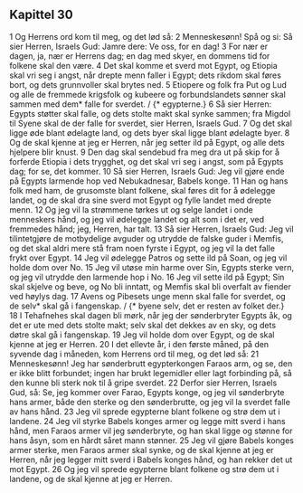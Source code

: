 ## Kapittel 30

1 Og Herrens ord kom til meg, og det lød så:
2 Menneskesønn! Spå og si: Så sier Herren, Israels Gud: Jamre dere: Ve oss, for en dag!
3 For nær er dagen, ja, nær er Herrens dag; en dag med skyer, en dommens tid for folkene skal den være.
4 Det skal komme et sverd mot Egypt, og Etiopia skal vri seg i angst, når drepte menn faller i Egypt; dets rikdom skal føres bort, og dets grunnvoller skal brytes ned.
5 Etiopere og folk fra Put og Lud og alle de fremmede krigsfolk og kubeere og forbundslandets sønner skal sammen med dem* falle for sverdet. / {* egypterne.}
6 Så sier Herren: Egypts støtter skal falle, og dets stolte makt skal synke sammen; fra Migdol til Syene skal de der falle for sverdet, sier Herren, Israels Gud.
7 Og det skal ligge øde blant ødelagte land, og dets byer skal ligge blant ødelagte byer.
8 Og de skal kjenne at jeg er Herren, når jeg setter ild på Egypt, og alle dets hjelpere blir knust.
9 Den dag skal sendebud fra meg dra ut på skip for å forferde Etiopia i dets trygghet, og det skal vri seg i angst, som på Egypts dag; for se, det kommer.
10 Så sier Herren, Israels Gud: Jeg vil gjøre ende på Egypts larmende hop ved Nebukadnesar, Babels konge.
11 Han og hans folk med ham, de grusomste blant folkene, skal føres dit for å ødelegge landet, og de skal dra sine sverd mot Egypt og fylle landet med drepte menn.
12 Og jeg vil la strømmene tørkes ut og selge landet i onde menneskers hånd, og jeg vil ødelegge landet og alt som i det er, ved fremmedes hånd; jeg, Herren, har talt.
13 Så sier Herren, Israels Gud: Jeg vil tilintetgjøre de motbydelige avguder og utrydde de falske guder i Memfis, og det skal aldri mere stå fram noen fyrste i Egypt, og jeg vil la det falle frykt over Egypt.
14 Jeg vil ødelegge Patros og sette ild på Soan, og jeg vil holde dom over No.
15 Jeg vil utøse min harme over Sin, Egypts sterke vern, og jeg vil utrydde den larmende hop i No.
16 Jeg vil sette ild på Egypt; Sin skal skjelve og beve, og No bli inntatt, og Memfis skal bli overfalt av fiender ved høylys dag.
17 Avens og Pibesets unge menn skal falle for sverdet, og de selv* skal gå i fangenskap. / {* byene selv, det er resten av folket der.}
18 I Tehafnehes skal dagen bli mørk, når jeg der sønderbryter Egypts åk, og det er ute med dets stolte makt; selv skal det dekkes av en sky, og dets døtre skal gå i fangenskap.
19 Jeg vil holde dom over Egypt, og de skal kjenne at jeg er Herren.
20 I det ellevte år, i den første måned, på den syvende dag i måneden, kom Herrens ord til meg, og det lød så:
21 Menneskesønn! Jeg har sønderbrutt egypterkongen Faraos arm, og se, den er ikke blitt forbundet; ingen har brukt legemidler eller lagt forbinding på, så den kunne bli sterk nok til å gripe sverdet.
22 Derfor sier Herren, Israels Gud, så: Se, jeg kommer over Farao, Egypts konge, og jeg vil sønderbryte hans armer, både den sterke og den sønderbrutte, og jeg vil la sverdet falle av hans hånd.
23 Jeg vil sprede egypterne blant folkene og strø dem ut i landene.
24 Jeg vil styrke Babels konges armer og legge mitt sverd i hans hånd, men Faraos armer vil jeg sønderbryte, og han skal ligge og stønne for hans åsyn, som en hårdt såret mann stønner.
25 Jeg vil gjøre Babels konges armer sterke, men Faraos armer skal synke, og de skal kjenne at jeg er Herren, når jeg legger mitt sverd i Babels konges hånd, og han rekker det ut mot Egypt.
26 Og jeg vil sprede egypterne blant folkene og strø dem ut i landene, og de skal kjenne at jeg er Herren.
